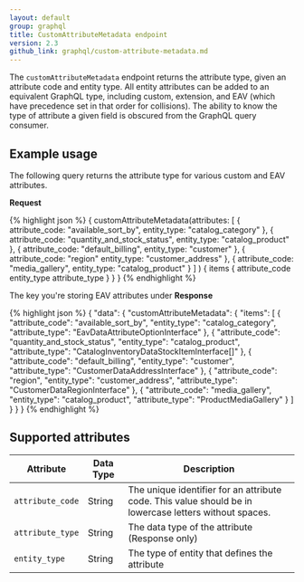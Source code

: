 ```yaml
---
layout: default
group: graphql
title: CustomAttributeMetadata endpoint
version: 2.3
github_link: graphql/custom-attribute-metadata.md
---
```


The `customAttributeMetadata` endpoint returns the attribute type, given an attribute code and entity type. All entity attributes can be added to an equivalent GraphQL type, including custom, extension, and EAV (which have precedence set in that order for collisions). The ability to know the type of attribute a given field is obscured from the GraphQL query consumer.


## Example usage

The following query returns the attribute type for various custom and EAV attributes.

**Request**

{% highlight json %}
{
  customAttributeMetadata(attributes:
  [
    {
      attribute_code: "available_sort_by",
      entity_type: "catalog_category"
    },
    {
      attribute_code: "quantity_and_stock_status",
      entity_type: "catalog_product"
    },
    {
      attribute_code: "default_billing",
      entity_type: "customer"
    },
    {
     attribute_code: "region"
     entity_type: "customer_address"
    },
    {
      attribute_code: "media_gallery",
      entity_type: "catalog_product"
    }
  ]
  )
  {
    items
    {
      attribute_code
      entity_type
      attribute_type
    }
  }
 }
 {% endhighlight %}

The key you're storing EAV attributes under
**Response**

{% highlight json %}
{
  "data": {
    "customAttributeMetadata": {
      "items": [
        {
          "attribute_code": "available_sort_by",
          "entity_type": "catalog_category",
          "attribute_type": "EavDataAttributeOptionInterface"
        },
        {
          "attribute_code": "quantity_and_stock_status",
          "entity_type": "catalog_product",
          "attribute_type": "CatalogInventoryDataStockItemInterface[]"
        },
        {
          "attribute_code": "default_billing",
          "entity_type": "customer",
          "attribute_type": "CustomerDataAddressInterface"
        },
        {
          "attribute_code": "region",
          "entity_type": "customer_address",
          "attribute_type": "CustomerDataRegionInterface"
        },
        {
          "attribute_code": "media_gallery",
          "entity_type": "catalog_product",
          "attribute_type": "ProductMediaGallery"
        }
      ]
    }
  }
}
{% endhighlight %}


## Supported attributes

Attribute |  Data Type | Description
--- | --- | ---
`attribute_code` | String | The unique identifier for an attribute code. This value should be in lowercase letters without spaces.
`attribute_type` | String | The data type of the attribute (Response only)
`entity_type` | String | The type of entity that defines the attribute
